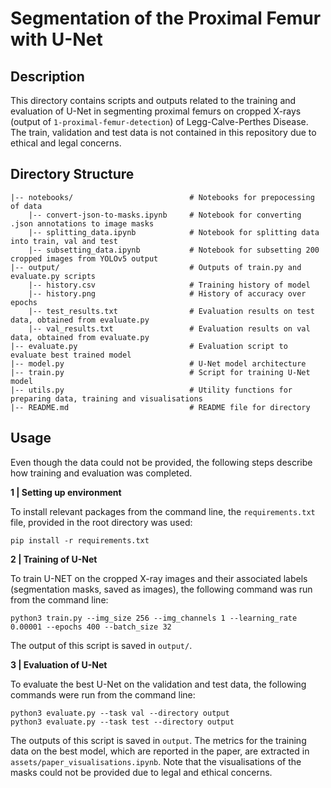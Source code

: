 # Segmentation of the Proximal Femur with U-Net

## Description

This directory contains scripts and outputs related to the training and evaluation of U-Net in segmenting proximal femurs on cropped X-rays (output of `1-proximal-femur-detection`) of Legg-Calve-Perthes Disease. The train, validation and test data is not contained in this repository due to ethical and legal concerns.

## Directory Structure
```
|-- notebooks/                          # Notebooks for prepocessing of data
    |-- convert-json-to-masks.ipynb     # Notebook for converting .json annotations to image masks
    |-- splitting_data.ipynb            # Notebook for splitting data into train, val and test
    |-- subsetting_data.ipynb           # Notebook for subsetting 200 cropped images from YOLOv5 output
|-- output/                             # Outputs of train.py and evaluate.py scripts
    |-- history.csv                     # Training history of model
    |-- history.png                     # History of accuracy over epochs
    |-- test_results.txt                # Evaluation results on test data, obtained from evaluate.py
    |-- val_results.txt                 # Evaluation results on val data, obtained from evaluate.py
|-- evaluate.py                         # Evaluation script to evaluate best trained model
|-- model.py                            # U-Net model architecture
|-- train.py                            # Script for training U-Net model
|-- utils.py                            # Utility functions for preparing data, training and visualisations
|-- README.md                           # README file for directory
```

## Usage

Even though the data could not be provided, the following steps describe how training and evaluation was completed.

**1 | Setting up environment**

To install relevant packages from the command line, the `requirements.txt` file, provided in the root directory was used:

```
pip install -r requirements.txt
```

**2 | Training of U-Net**

To train U-NET on the cropped X-ray images and their associated labels (segmentation masks, saved as images), the following command was run from the command line:

```
python3 train.py --img_size 256 --img_channels 1 --learning_rate 0.00001 --epochs 400 --batch_size 32
```

The output of this script is saved in `output/`.


**3 | Evaluation of U-Net**

To evaluate the best U-Net on the validation and test data, the following commands were run from the command line: 

```
python3 evaluate.py --task val --directory output
python3 evaluate.py --task test --directory output
```

The outputs of this script is saved in `output`. The metrics for the training data on the best model, which are reported in the paper, are extracted in `assets/paper_visualisations.ipynb`. Note that the visualisations of the masks could not be provided due to legal and ethical concerns. 

    

    

